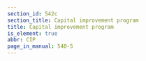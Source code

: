 ```yaml
---
section_id: 542c
section_title: Capital improvement program
title: Capital improvement program
is_element: true
abbr: CIP
page_in_manual: 540-5
---
```

